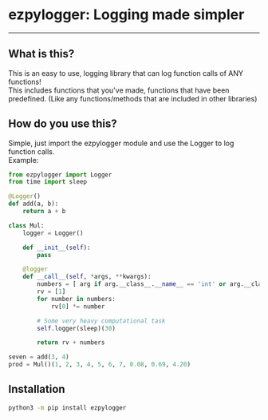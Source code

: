 # ezpylogger: Logging made simpler
- - -
## What is this?
This is an easy to use, logging library that can log function calls of ANY functions! \
This includes functions that you've made, functions that have been predefined. (Like any functions/methods that are included in other libraries)

## How do you use this?
Simple, just import the ezpylogger module and use the Logger to log function calls. \
Example:
``` python
from ezpylogger import Logger
from time import sleep

@Logger()
def add(a, b):
    return a + b

class Mul:
    logger = Logger()

    def __init__(self):
        pass

    @logger
    def __call__(self, *args, **kwargs):
        numbers = [ arg if arg.__class__.__name__ == 'int' or arg.__class__.__name__ == 'float' else 1 for arg in args ]
        rv = [1]
        for number in numbers:
            rv[0] *= number

        # Some very heavy computational task
        self.logger(sleep)(30)

        return rv + numbers

seven = add(3, 4)
prod = Mul()(1, 2, 3, 4, 5, 6, 7, 0.08, 0.69, 4.20)
```

## Installation
``` bash
python3 -m pip install ezpylogger
```
